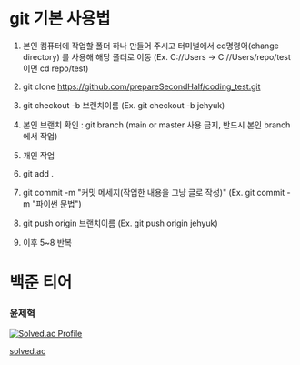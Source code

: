 # git 기본 사용법

1. 본인 컴퓨터에 작업할 폴더 하나 만들어 주시고 터미널에서 cd명령어(change directory) 를 사용해 해당 폴더로 이동 (Ex. C://Users -> C://Users/repo/test 이면 cd repo/test)

2. git clone https://github.com/prepareSecondHalf/coding_test.git

3. git checkout -b 브랜치이름 (Ex. git checkout -b jehyuk)

4. 본인 브랜치 확인 : git branch (main or master 사용 금지, 반드시 본인 branch 에서 작업)

5. 개인 작업

6. git add .

7. git commit -m "커밋 메세지(작업한 내용을 그냥 글로 작성)" (Ex. git commit -m "파이썬 문법")

8. git push origin 브랜치이름 (Ex. git push origin jehyuk)

9. 이후 5~8 반복


# 백준 티어

### 윤제혁

[![Solved.ac
Profile](http://mazassumnida.wtf/api/v2/generate_badge?boj=quftld3)](https://solved.ac/quftld3/)

[solved.ac](https://solved.ac/profile/quftld3) 
